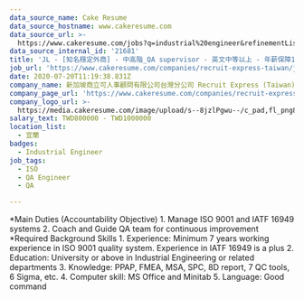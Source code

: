 ```yaml
---
data_source_name: Cake Resume
data_source_hostname: www.cakeresume.com
data_source_url: >-
  https://www.cakeresume.com/jobs?q=industrial%20engineer&refinementList%5Blang_name%5D%5B0%5D=English&refinementList%5Bsalary_type%5D=per_year
data_source_internal_id: '21681'
title: 'JL - [知名穩定外商] - 中高階_QA supervisor - 英文中等以上 - 年薪保障14個月'
job_url: 'https://www.cakeresume.com/companies/recruit-express-taiwan/jobs/7b4b0d'
date: 2020-07-20T11:19:38.831Z
company_name: 新加坡商立可人事顧問有限公司台灣分公司 Recruit Express (Taiwan)
company_page_url: 'https://www.cakeresume.com/companies/recruit-express-taiwan'
company_logo_url: >-
  https://media.cakeresume.com/image/upload/s--8jzlPgwu--/c_pad,fl_png8,h_200,w_200/v1566176619/pxugexvfcc68sz5kf2sn.png
salary_text: TWD800000 - TWD1000000
location_list:
  - 宜蘭
badges:
  - Industrial Engineer
job_tags:
  - ISO
  - QA Engineer
  - QA

---
```


*Main Duties (Accountability Objective) 1. Manage ISO 9001 and IATF 16949 systems 2. Coach and Guide QA team for continuous improvement *Required Background Skills 1. Experience: Minimum 7 years working experience in ISO 9001 quality system. Experience in IATF 16949 is a plus 2. Education: University or above in Industrial Engineering or related departments 3. Knowledge: PPAP, FMEA, MSA, SPC, 8D report, 7 QC tools, 6 Sigma, etc. 4. Computer skill: MS Office and Minitab 5. Language: Good command 